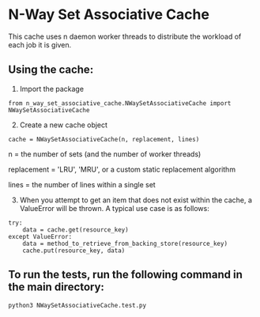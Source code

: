 # N-Way Set Associative Cache

This cache uses n daemon worker threads to distribute the workload
of each job it is given.

## Using the cache:

1) Import the package

```
from n_way_set_associative_cache.NWaySetAssociativeCache import NWaySetAssociativeCache
```

2) Create a new cache object

```
cache = NWaySetAssociativeCache(n, replacement, lines)
```

n = the number of sets (and the number of worker threads)

replacement = 'LRU', 'MRU', or a custom static replacement algorithm

lines = the number of lines within a single set

3) When you attempt to get an item that does not exist within the cache,
a ValueError will be thrown. A typical use case is as follows:

```
try:
    data = cache.get(resource_key)
except ValueError:
    data = method_to_retrieve_from_backing_store(resource_key)
    cache.put(resource_key, data)
```

## To run the tests, run the following command in the main directory:

```
python3 NWaySetAssociativeCache.test.py
```